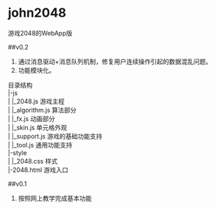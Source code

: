 john2048
========

游戏2048的WebApp版

##v0.2
1. 通过消息驱动+消息队列机制，修复用户连续操作引起的数据混乱问题。<br/>
2. 功能模块化。

目录结构<br/>
  |-js<br/>
  |  |_2048.js 游戏主程<br/>
  |  |_algorithm.js 算法部分<br/>
  |  |_fx.js 动画部分<br/>
  |  |_skin.js 单元格外观<br/>
  |  |_support.js 游戏的基础功能支持<br/>
  |  |_tool.js 通用功能支持<br/>
  |-style<br/>
  |  |_2048.css 样式<br/>
  |-2048.html 游戏入口<br/>



##v0.1
1. 按照网上教学完成基本功能
